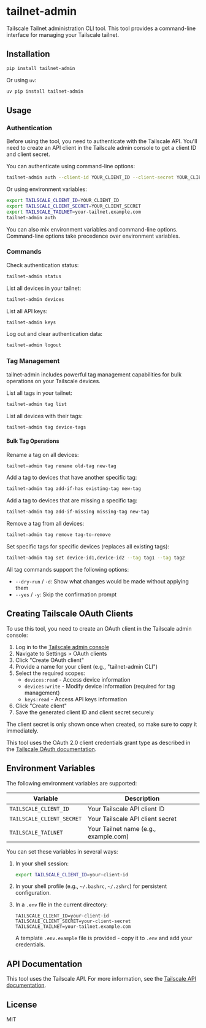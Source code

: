 # tailnet-admin

Tailscale Tailnet administration CLI tool. This tool provides a command-line interface for managing your Tailscale tailnet.

## Installation

```bash
pip install tailnet-admin
```

Or using `uv`:

```bash
uv pip install tailnet-admin
```

## Usage

### Authentication

Before using the tool, you need to authenticate with the Tailscale API. You'll need to create an API client in the Tailscale admin console to get a client ID and client secret.

You can authenticate using command-line options:

```bash
tailnet-admin auth --client-id YOUR_CLIENT_ID --client-secret YOUR_CLIENT_SECRET --tailnet your-tailnet.example.com
```

Or using environment variables:

```bash
export TAILSCALE_CLIENT_ID=YOUR_CLIENT_ID
export TAILSCALE_CLIENT_SECRET=YOUR_CLIENT_SECRET
export TAILSCALE_TAILNET=your-tailnet.example.com
tailnet-admin auth
```

You can also mix environment variables and command-line options. Command-line options take precedence over environment variables.

### Commands

Check authentication status:

```bash
tailnet-admin status
```

List all devices in your tailnet:

```bash
tailnet-admin devices
```

List all API keys:

```bash
tailnet-admin keys
```

Log out and clear authentication data:

```bash
tailnet-admin logout
```

### Tag Management

tailnet-admin includes powerful tag management capabilities for bulk operations on your Tailscale devices.

List all tags in your tailnet:

```bash
tailnet-admin tag list
```

List all devices with their tags:

```bash
tailnet-admin tag device-tags
```

#### Bulk Tag Operations

Rename a tag on all devices:

```bash
tailnet-admin tag rename old-tag new-tag
```

Add a tag to devices that have another specific tag:

```bash
tailnet-admin tag add-if-has existing-tag new-tag
```

Add a tag to devices that are missing a specific tag:

```bash
tailnet-admin tag add-if-missing missing-tag new-tag
```

Remove a tag from all devices:

```bash
tailnet-admin tag remove tag-to-remove
```

Set specific tags for specific devices (replaces all existing tags):

```bash
tailnet-admin tag set device-id1,device-id2 --tag tag1 --tag tag2
```

All tag commands support the following options:

- `--dry-run` / `-d`: Show what changes would be made without applying them
- `--yes` / `-y`: Skip the confirmation prompt

## Creating Tailscale OAuth Clients

To use this tool, you need to create an OAuth client in the Tailscale admin console:

1. Log in to the [Tailscale admin console](https://login.tailscale.com/admin)
2. Navigate to Settings > OAuth clients
3. Click "Create OAuth client"
4. Provide a name for your client (e.g., "tailnet-admin CLI")
5. Select the required scopes:
   - `devices:read` - Access device information
   - `devices:write` - Modify device information (required for tag management)
   - `keys:read` - Access API keys information
6. Click "Create client"
7. Save the generated client ID and client secret securely

The client secret is only shown once when created, so make sure to copy it immediately.

This tool uses the OAuth 2.0 client credentials grant type as described in the [Tailscale OAuth documentation](https://tailscale.com/kb/1215/oauth-clients).

## Environment Variables

The following environment variables are supported:

| Variable | Description |
|----------|-------------|
| `TAILSCALE_CLIENT_ID` | Your Tailscale API client ID |
| `TAILSCALE_CLIENT_SECRET` | Your Tailscale API client secret |
| `TAILSCALE_TAILNET` | Your Tailnet name (e.g., example.com) |

You can set these variables in several ways:

1. In your shell session:
   ```bash
   export TAILSCALE_CLIENT_ID=your-client-id
   ```

2. In your shell profile (e.g., `~/.bashrc`, `~/.zshrc`) for persistent configuration.

3. In a `.env` file in the current directory:
   ```
   TAILSCALE_CLIENT_ID=your-client-id
   TAILSCALE_CLIENT_SECRET=your-client-secret
   TAILSCALE_TAILNET=your-tailnet.example.com
   ```
   
   A template `.env.example` file is provided - copy it to `.env` and add your credentials.

## API Documentation

This tool uses the Tailscale API. For more information, see the [Tailscale API documentation](https://tailscale.com/api).

## License

MIT
